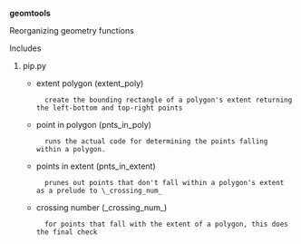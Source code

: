 **geomtools**

Reorganizing geometry functions

Includes
1. pip.py  
   - extent polygon  (extent_poly)
       
           create the bounding rectangle of a polygon's extent returning the left-bottom and top-right points

   - point in polygon (pnts_in_poly)
   
           runs the actual code for determining the points falling within a polygon. 

   - points in extent  (pnts_in_extent)
   
           prunes out points that don't fall within a polygon's extent as a prelude to \_crossing_num_
   
   - crossing number   (\_crossing_num_)
   
           for points that fall with the extent of a polygon, this does the final check

